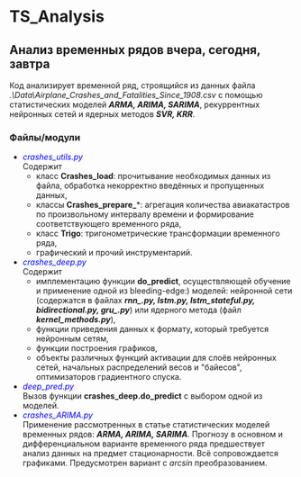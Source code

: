 # TS_Analysis
## Анализ временных рядов вчера, сегодня, завтра
Код анализирует временной ряд, строящийся из данных файла _.\Data\Airplane_Crashes_and_Fatalities_Since_1908.csv_ 
с помощью статистических моделей **_ARMA, ARIMA, SARIMA_**, рекуррентных нейронных сетей и ядерных методов  _**SVR, KRR**_.
### Файлы/модули

- _<font color="blue">crashes_utils.py </font>_   
Содержит
  - класс **Crashes_load**: прочитывание необходимых  данных из файла, 
  обработка некорректно введённых и пропущенных данных,
  - классы **Crashes_prepare_***: агрегация количества авиакатастров 
  по произвольному интервалу времени и формирование соответствующего временного ряда,
  - класс **Trigo**: тригонометрические трансформации временного ряда,
  - графический и прочий инструментарий.
-  _<font color="blue">crashes_deep.py </font>_    
Содержит
   - имплементацию функции **do_predict**,
  осуществляющей обучение и применение одной из bleeding-edge:) моделей: нейронной сети (содержатся в файлах **_rnn\_.py, lstm.py, lstm\_stateful.py, bidirectional.py, gru\_.py_**) или ядерного метода (файл _**kernel_methods.py**_),    
   - функции приведения данных к формату, который требуется нейронным сетям,
   - функции построения графиков,
   - объекты различных функций активации для слоёв нейронных сетей, начальных распределений весов и "байесов", оптимизаторов градиентного спуска.  
-  _<font color="blue">deep_pred.py </font>_   
Вызов функции **crashes_deep.do_predict** с выбором одной из моделей.
-  _<font color="blue">crashes_ARIMA.py </font>_    
Применение рассмотренных в статье статистических моделей временных рядов: **_ARMA, ARIMA, SARIMA_**. 
Прогнозу в основном и дифференциальном варианте временного  ряда предшествует анализ данных на предмет стационарности. Всё сопровождается графиками.
Предусмотрен вариант с _arcsin_ преобразованием.












